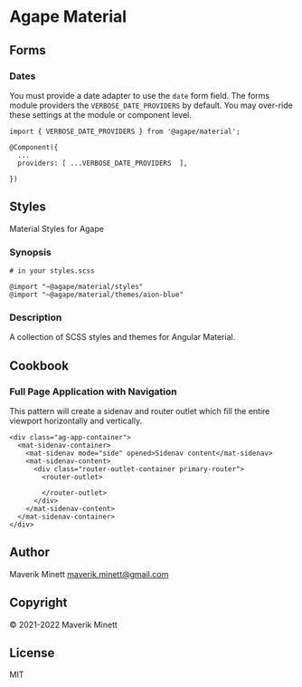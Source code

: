 # Agape Material


## Forms

### Dates

You must provide a date adapter to use the `date` form field. The forms module
providers the `VERBOSE_DATE_PROVIDERS` by default. You may over-ride these
settings at the module or component level.

```
import { VERBOSE_DATE_PROVIDERS } from '@agape/material';

@Component({
  ...
  providers: [ ...VERBOSE_DATE_PROVIDERS  ],

})
```

## Styles

Material Styles for Agape

### Synopsis

```
# in your styles.scss

@import "~@agape/material/styles"
@import "~@agape/material/themes/aion-blue"
```

### Description

A collection of SCSS styles and themes for Angular Material.

## Cookbook

### Full Page Application with Navigation

This pattern will create a sidenav and router outlet which fill the
entire viewport horizontally and vertically.

```
<div class="ag-app-container">
  <mat-sidenav-container>
    <mat-sidenav mode="side" opened>Sidenav content</mat-sidenav>
    <mat-sidenav-content>
      <div class="router-outlet-container primary-router">
        <router-outlet>

        </router-outlet>
      </div>
    </mat-sidenav-content>
  </mat-sidenav-container>
</div>
```

## Author

Maverik Minett  maverik.minett@gmail.com

## Copyright

© 2021-2022 Maverik Minett

## License

MIT
